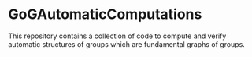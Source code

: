 # GoGAutomaticComputations
This repository contains a collection of code to compute and verify automatic structures of groups which are fundamental graphs of groups. 

